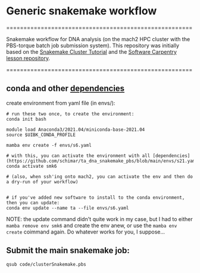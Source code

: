 # Generic snakemake workflow

======================================================

Snakemake workflow for DNA analysis (on the mach2 HPC cluster with the PBS-torque batch job submission system). This repository was initially based on the [Snakemake Cluster Tutorial](https://github.com/SchlossLab/snakemake_cluster_tutorial.git) and the [Software Carpentry lesson repository](https://hpc-carpentry.github.io/hpc-python/17-cluster/).  


======================================================

## conda and other [dependencies](https://github.com/schimar/ta_dna_snakemake_pbs/blob/main/envs/s6.yaml)   

create environment from yaml file (in envs/):
```
# run these two once, to create the environment:
conda init bash

module load Anaconda3/2021.04/miniconda-base-2021.04 
source $UIBK_CONDA_PROFILE 

mamba env create -f envs/s6.yaml

# with this, you can activate the environment with all [dependencies](https://github.com/schimar/ta_dna_snakemake_pbs/blob/main/envs/s21.yaml):
conda activate smk6

# (also, when ssh'ing onto mach2, you can activate the env and then do a dry-run of your workflow) 


# if you've added new software to install to the conda environment, then you can update:
conda env update --name ta --file envs/s6.yaml
```
NOTE: the update command didn't quite work in my case, but I had to either ```mamba remove env smk6``` and create the env anew, or use the ```mamba env create``` coimmand again. Do whatever works for you, I suppose...

## Submit the main snakemake job:
```
qsub code/clusterSnakemake.pbs
```




